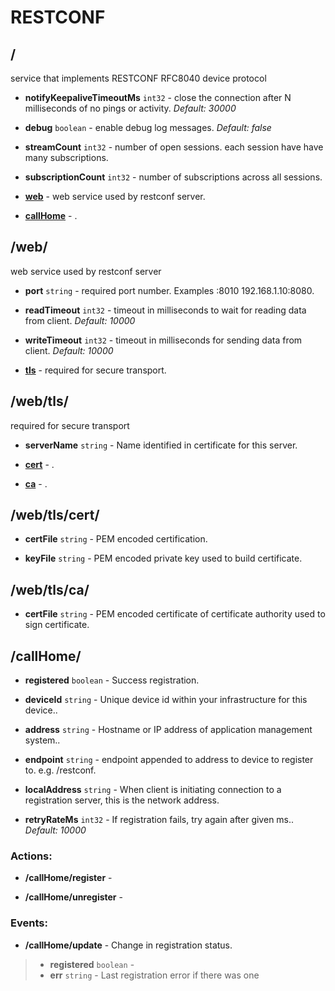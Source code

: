 

# RESTCONF


## <a name=""></a>/
service that implements RESTCONF RFC8040 device protocol


  
* **notifyKeepaliveTimeoutMs** `int32` - close the connection after N milliseconds of no pings or activity.  *Default: 30000* 

  
* **debug** `boolean` - enable debug log messages.  *Default: false* 

  
* **streamCount** `int32` - number of open sessions. each session have have many subscriptions. 

  
* **subscriptionCount** `int32` - number of subscriptions across all sessions. 

  
* **[web](#/web)** - web service used by restconf server. 

  
* **[callHome](#/callHome)** - . 







## <a name="/web"></a>/web/
web service used by restconf server


  
* **port** `string` - required port number.  Examples :8010  192.168.1.10:8080. 

  
* **readTimeout** `int32` - timeout in milliseconds to wait for reading data from client.  *Default: 10000* 

  
* **writeTimeout** `int32` - timeout in milliseconds for sending data from client.  *Default: 10000* 

  
* **[tls](#/web/tls)** - required for secure transport. 







## <a name="/web/tls"></a>/web/tls/
required for secure transport


  
* **serverName** `string` - Name identified in certificate for this server. 

  
* **[cert](#/web/tls/cert)** - . 

  
* **[ca](#/web/tls/ca)** - . 







## <a name="/web/tls/cert"></a>/web/tls/cert/



  
* **certFile** `string` - PEM encoded certification. 

  
* **keyFile** `string` - PEM encoded private key used to build certificate. 







## <a name="/web/tls/ca"></a>/web/tls/ca/



  
* **certFile** `string` - PEM encoded certificate of certificate authority used to sign certificate. 







## <a name="/callHome"></a>/callHome/



  
* **registered** `boolean` - Success registration. 

  
* **deviceId** `string` - Unique device id within your infrastructure for this device.. 

  
* **address** `string` - Hostname or IP address of application management system.. 

  
* **endpoint** `string` - endpoint appended to address to device to register to. e.g. /restconf. 

  
* **localAddress** `string` - When client is initiating connection to a registration server, this is the network address. 

  
* **retryRateMs** `int32` - If registration fails, try again after given ms..  *Default: 10000* 



### Actions:

* <a name="/callHome/register"></a>**/callHome/register** - 
 
  


  


* <a name="/callHome/unregister"></a>**/callHome/unregister** - 
 
  


  





### Events:

* <a name="/callHome/update"></a>**/callHome/update** - Change in registration status.

 	
> * **registered** `boolean` - 	
> * **err** `string` - Last registration error if there was one






